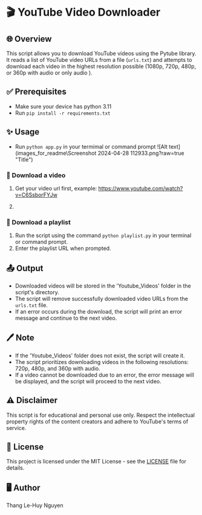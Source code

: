 # 🎬 YouTube Video Downloader

## 🌐 Overview
This script allows you to download YouTube videos using the Pytube library. It reads a list of YouTube video URLs from a file (`urls.txt`) and attempts to download each video in the highest resolution possible (1080p, 720p, 480p, or 360p with audio or only audio ).

## ✅ Prerequisites
- Make sure your device has python 3.11
- Run `pip install -r requirements.txt`

## ✨ Usage
- Run `python app.py` in your termimal or command prompt
![Alt text](images_for_readme\Screenshot 2024-04-28 112933.png?raw=true "Title")


### 🔹 Download a video
1. Get your video url first, example: https://www.youtube.com/watch?v=C6SsborFYJw

2. 

### 🔹 Download a playlist
1. Run the script using the command `python playlist.py` in your terminal or command prompt.
2. Enter the playlist URL when prompted.

## 📤 Output
- Downloaded videos will be stored in the 'Youtube_Videos' folder in the script's directory.
- The script will remove successfully downloaded video URLs from the `urls.txt` file.
- If an error occurs during the download, the script will print an error message and continue to the next video.

## 🖊️ Note
- If the 'Youtube_Videos' folder does not exist, the script will create it.
- The script prioritizes downloading videos in the following resolutions: 720p, 480p, and 360p with audio.
- If a video cannot be downloaded due to an error, the error message will be displayed, and the script will proceed to the next video.

## ⚠️ Disclaimer
This script is for educational and personal use only. Respect the intellectual property rights of the content creators and adhere to YouTube's terms of service.

## 📝 License
This project is licensed under the MIT License - see the [LICENSE](LICENSE) file for details.

## 🖥️ Author
Thang Le-Huy Nguyen

